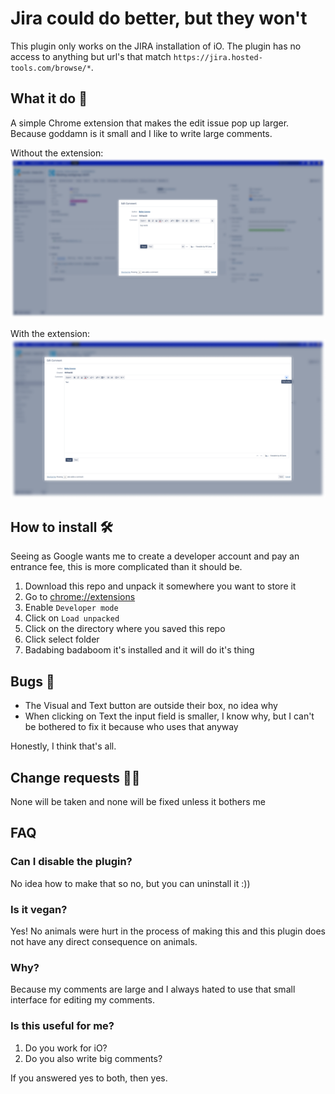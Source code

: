 # Jira could do better, but they won't
This plugin only works on the JIRA installation of iO. The plugin has no access to anything but url's that match ```https://jira.hosted-tools.com/browse/*```.

## What it do 👀
A simple Chrome extension that makes the edit issue pop up larger. Because goddamn is it small and I like
to write large comments.

Without the extension:
![Without](./assets/images/without.png)

With the extension:
![With](./assets/images/with.png)

## How to install 🛠️
Seeing as Google wants me to create a developer account and pay an entrance fee, this is more complicated than it should be.

1. Download this repo and unpack it somewhere you want to store it
2. Go to [chrome://extensions](chrome://extensions)
3. Enable `Developer mode`
4. Click on `Load unpacked`
5. Click on the directory where you saved this repo
6. Click select folder
7. Badabing badaboom it's installed and it will do it's thing

## Bugs 🐞
- The Visual and Text button are outside their box, no idea why
- When clicking on Text the input field is smaller, I know why, but I can't be bothered to fix it because who uses that anyway

Honestly, I think that's all.

## Change requests 🏳️‍⚧️
None will be taken and none will be fixed unless it bothers me

## FAQ
### Can I disable the plugin?
No idea how to make that so no, but you can uninstall it :))

### Is it vegan?
Yes! No animals were hurt in the process of making this and this plugin does not have any direct
consequence on animals.

### Why?
Because my comments are large and I always hated to use that small interface for editing my comments.

### Is this useful for me?
1. Do you work for iO?
2. Do you also write big comments?

If you answered yes to both, then yes.
